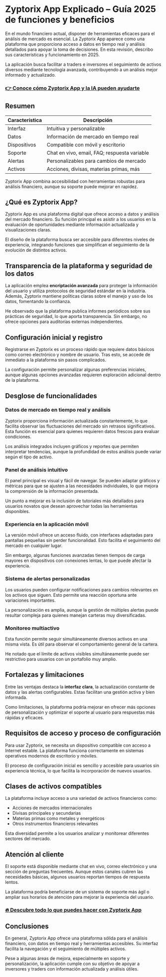 # Zyptorix App Explicado – Guía 2025 de funciones y beneficios
 

En el mundo financiero actual, disponer de herramientas eficaces para el análisis de mercado es esencial. La Zyptorix App aparece como una plataforma que proporciona acceso a datos en tiempo real y análisis detallados para apoyar la toma de decisiones. En esta revisión, describo sus características y funcionamiento en 2025.

La aplicación busca facilitar a traders e inversores el seguimiento de activos diversos mediante tecnología avanzada, contribuyendo a un análisis mejor informado y actualizado.

### [👉 Conoce cómo Zyptorix App y la IA pueden ayudarte](https://tinyurl.com/27wvgatz)
## Resumen

| Característica            | Descripción                               |
|--------------------------|-------------------------------------------|
| Interfaz                 | Intuitiva y personalizable                 |
| Datos                    | Información de mercado en tiempo real     |
| Dispositivos             | Compatible con móvil y escritorio          |
| Soporte                  | Chat en vivo, email, FAQ; respuesta variable|
| Alertas                  | Personalizables para cambios de mercado   |
| Activos                  | Acciones, divisas, materias primas, más   |

Zyptorix App combina accesibilidad con herramientas robustas para análisis financiero, aunque su soporte puede mejorar en rapidez.

## ¿Qué es Zyptorix App?

Zyptorix App es una plataforma digital que ofrece acceso a datos y análisis del mercado financiero. Su función principal es asistir a los usuarios en la evaluación de oportunidades mediante información actualizada y visualizaciones claras.

El diseño de la plataforma busca ser accesible para diferentes niveles de experiencia, integrando funciones que simplifican el seguimiento de la evolución de distintos activos.

## Transparencia de la plataforma y seguridad de los datos

La aplicación emplea **encriptación avanzada** para proteger la información del usuario y utiliza protocolos de seguridad estándar en la industria. Además, Zyptorix mantiene políticas claras sobre el manejo y uso de los datos, fomentando la confianza.

He observado que la plataforma publica informes periódicos sobre sus prácticas de seguridad, lo que aporta transparencia. Sin embargo, no ofrece opciones para auditorías externas independientes.

## Configuración inicial y registro

Registrarse en Zyptorix es un proceso rápido que requiere datos básicos como correo electrónico y nombre de usuario. Tras esto, se accede de inmediato a la plataforma sin pasos complicados.

La configuración permite personalizar algunas preferencias iniciales, aunque algunas opciones avanzadas requieren exploración adicional dentro de la plataforma.

## Desglose de funcionalidades  

### Datos de mercado en tiempo real y análisis  

Zyptorix proporciona información actualizada constantemente, lo que facilita observar las fluctuaciones del mercado sin retrasos significativos. Esta función es esencial para quienes requieren datos frescos para evaluar condiciones.

Los análisis integrados incluyen gráficos y reportes que permiten interpretar tendencias, aunque la profundidad de estos análisis puede variar según el tipo de activo.

### Panel de análisis intuitivo  

El panel principal es visual y fácil de navegar. Se pueden adaptar gráficos y métricas para que se ajusten a las necesidades individuales, lo que mejora la comprensión de la información presentada.

Un punto a mejorar es la inclusión de tutoriales más detallados para usuarios novatos que desean aprovechar todas las herramientas disponibles.

### Experiencia en la aplicación móvil  

La versión móvil ofrece un acceso fluido, con interfaces adaptadas para pantallas pequeñas sin perder funcionalidad. Esto facilita el seguimiento del mercado en cualquier lugar.

Sin embargo, algunas funciones avanzadas tienen tiempos de carga mayores en dispositivos con conexiones lentas, lo que puede afectar la experiencia.

### Sistema de alertas personalizadas  

Los usuarios pueden configurar notificaciones para cambios relevantes en los activos que siguen. Esto permite una reacción oportuna ante variaciones importantes.

La personalización es amplia, aunque la gestión de múltiples alertas puede resultar compleja para quienes manejan carteras muy diversificadas.

### Monitoreo multiactivo  

Esta función permite seguir simultáneamente diversos activos en una misma vista. Es útil para observar el comportamiento general de la cartera.

He notado que el límite de activos visibles simultáneamente puede ser restrictivo para usuarios con un portafolio muy amplio.

## Fortalezas y limitaciones  

Entre las ventajas destaca la **interfaz clara**, la actualización constante de datos y las alertas configurables. Estas facilitan una gestión activa y bien informada.

Como limitaciones, la plataforma podría mejorar en ofrecer más opciones de personalización y optimizar el soporte al usuario para respuestas más rápidas y eficaces.

## Requisitos de acceso y proceso de configuración  

Para usar Zyptorix, se necesita un dispositivo compatible con acceso a Internet estable. La plataforma funciona correctamente en sistemas operativos modernos de escritorio y móviles.

El proceso de configuración inicial es sencillo y accesible para usuarios sin experiencia técnica, lo que facilita la incorporación de nuevos usuarios.

## Clases de activos compatibles  

La plataforma incluye acceso a una variedad de activos financieros como:

- Acciones de mercados internacionales  
- Divisas principales y secundarias  
- Materias primas como metales y energéticos  
- Otros instrumentos financieros relevantes  

Esta diversidad permite a los usuarios analizar y monitorear diferentes sectores del mercado.

## Atención al cliente

El soporte está disponible mediante chat en vivo, correo electrónico y una sección de preguntas frecuentes. Aunque estos canales cubren las necesidades básicas, algunos usuarios reportan tiempos de respuesta lentos.

La plataforma podría beneficiarse de un sistema de soporte más ágil o ampliar sus horarios de atención para mejorar la experiencia del usuario.

### [🔥 Descubre todo lo que puedes hacer con Zyptorix App](https://tinyurl.com/27wvgatz)
## Conclusiones

En general, Zyptorix App ofrece una plataforma sólida para el análisis financiero, con datos en tiempo real y herramientas accesibles. Su interfaz facilita la navegación y el seguimiento de múltiples activos.

Pese a algunas áreas de mejora, especialmente en soporte y personalización, la aplicación cumple con su objetivo de apoyar a inversores y traders con información actualizada y análisis útiles.